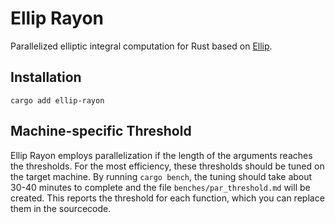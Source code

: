 # Ellip Rayon
Parallelized elliptic integral computation for Rust based on [Ellip](https://github.com/p-sira/ellip).

## Installation
```shell
cargo add ellip-rayon
```

## Machine-specific Threshold
Ellip Rayon employs parallelization if the length of the arguments reaches the thresholds. For the most efficiency, these thresholds should be tuned on the target machine. By running `cargo bench`, the tuning should take about 30-40 minutes to complete and the file `benches/par_threshold.md` will be created. This reports the threshold for each function, which you can replace them in the sourcecode.